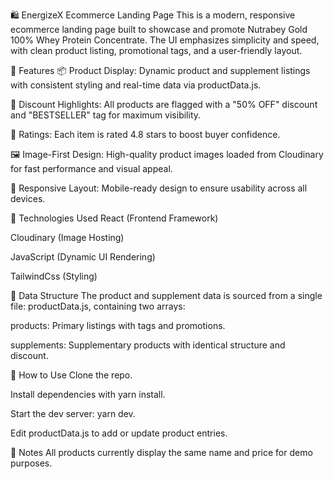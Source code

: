 🛍️ EnergizeX Ecommerce Landing Page
This is a modern, responsive ecommerce landing page built to showcase and promote Nutrabey Gold 100% Whey Protein Concentrate. The UI emphasizes simplicity and speed, with clean product listing, promotional tags, and a user-friendly layout.

🧾 Features
📦 Product Display: Dynamic product and supplement listings with consistent styling and real-time data via productData.js.

💸 Discount Highlights: All products are flagged with a "50% OFF" discount and "BESTSELLER" tag for maximum visibility.

🌟 Ratings: Each item is rated 4.8 stars to boost buyer confidence.

🖼️ Image-First Design: High-quality product images loaded from Cloudinary for fast performance and visual appeal.

📱 Responsive Layout: Mobile-ready design to ensure usability across all devices.

🚀 Technologies Used
React (Frontend Framework)

Cloudinary (Image Hosting)

JavaScript (Dynamic UI Rendering)

TailwindCss (Styling)

📁 Data Structure
The product and supplement data is sourced from a single file: productData.js, containing two arrays:

products: Primary listings with tags and promotions.

supplements: Supplementary products with identical structure and discount.

🔧 How to Use
Clone the repo.

Install dependencies with yarn install.

Start the dev server: yarn dev.

Edit productData.js to add or update product entries.

📌 Notes
All products currently display the same name and price for demo purposes.

